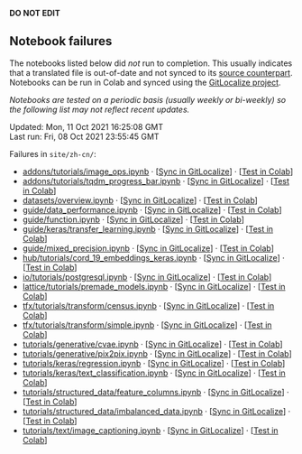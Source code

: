 __DO NOT EDIT__

## Notebook failures

The notebooks listed below did *not* run to completion. This usually indicates
that a translated file is out-of-date and not synced to its
[source counterpart](../en-snapshot/). Notebooks can be run in Colab and synced
using the [GitLocalize project](https://gitlocalize.com/tensorflow/docs-l10n).

*Notebooks are tested on a periodic basis (usually weekly or bi-weekly) so the
following list may not reflect recent updates.*

Updated: Mon, 11 Oct 2021 16:25:08 GMT<br/>
Last run: Fri, 08 Oct 2021 23:55:45 GMT

Failures in <code>site/zh-cn/</code>:

* [addons/tutorials/image_ops.ipynb](https://github.com/tensorflow/docs-l10n/blob/master/site/zh-cn/addons/tutorials/image_ops.ipynb) · [[Sync in GitLocalize](https://gitlocalize.com/repo/4592/zh-cn/site/en-snapshot/addons/tutorials/image_ops.ipynb)] · [[Test in Colab](https://colab.research.google.com/github/tensorflow/docs-l10n/blob/master/site/zh-cn/addons/tutorials/image_ops.ipynb)]
* [addons/tutorials/tqdm_progress_bar.ipynb](https://github.com/tensorflow/docs-l10n/blob/master/site/zh-cn/addons/tutorials/tqdm_progress_bar.ipynb) · [[Sync in GitLocalize](https://gitlocalize.com/repo/4592/zh-cn/site/en-snapshot/addons/tutorials/tqdm_progress_bar.ipynb)] · [[Test in Colab](https://colab.research.google.com/github/tensorflow/docs-l10n/blob/master/site/zh-cn/addons/tutorials/tqdm_progress_bar.ipynb)]
* [datasets/overview.ipynb](https://github.com/tensorflow/docs-l10n/blob/master/site/zh-cn/datasets/overview.ipynb) · [[Sync in GitLocalize](https://gitlocalize.com/repo/4592/zh-cn/site/en-snapshot/datasets/overview.ipynb)] · [[Test in Colab](https://colab.research.google.com/github/tensorflow/docs-l10n/blob/master/site/zh-cn/datasets/overview.ipynb)]
* [guide/data_performance.ipynb](https://github.com/tensorflow/docs-l10n/blob/master/site/zh-cn/guide/data_performance.ipynb) · [[Sync in GitLocalize](https://gitlocalize.com/repo/4592/zh-cn/site/en-snapshot/guide/data_performance.ipynb)] · [[Test in Colab](https://colab.research.google.com/github/tensorflow/docs-l10n/blob/master/site/zh-cn/guide/data_performance.ipynb)]
* [guide/function.ipynb](https://github.com/tensorflow/docs-l10n/blob/master/site/zh-cn/guide/function.ipynb) · [[Sync in GitLocalize](https://gitlocalize.com/repo/4592/zh-cn/site/en-snapshot/guide/function.ipynb)] · [[Test in Colab](https://colab.research.google.com/github/tensorflow/docs-l10n/blob/master/site/zh-cn/guide/function.ipynb)]
* [guide/keras/transfer_learning.ipynb](https://github.com/tensorflow/docs-l10n/blob/master/site/zh-cn/guide/keras/transfer_learning.ipynb) · [[Sync in GitLocalize](https://gitlocalize.com/repo/4592/zh-cn/site/en-snapshot/guide/keras/transfer_learning.ipynb)] · [[Test in Colab](https://colab.research.google.com/github/tensorflow/docs-l10n/blob/master/site/zh-cn/guide/keras/transfer_learning.ipynb)]
* [guide/mixed_precision.ipynb](https://github.com/tensorflow/docs-l10n/blob/master/site/zh-cn/guide/mixed_precision.ipynb) · [[Sync in GitLocalize](https://gitlocalize.com/repo/4592/zh-cn/site/en-snapshot/guide/mixed_precision.ipynb)] · [[Test in Colab](https://colab.research.google.com/github/tensorflow/docs-l10n/blob/master/site/zh-cn/guide/mixed_precision.ipynb)]
* [hub/tutorials/cord_19_embeddings_keras.ipynb](https://github.com/tensorflow/docs-l10n/blob/master/site/zh-cn/hub/tutorials/cord_19_embeddings_keras.ipynb) · [[Sync in GitLocalize](https://gitlocalize.com/repo/4592/zh-cn/site/en-snapshot/hub/tutorials/cord_19_embeddings_keras.ipynb)] · [[Test in Colab](https://colab.research.google.com/github/tensorflow/docs-l10n/blob/master/site/zh-cn/hub/tutorials/cord_19_embeddings_keras.ipynb)]
* [io/tutorials/postgresql.ipynb](https://github.com/tensorflow/docs-l10n/blob/master/site/zh-cn/io/tutorials/postgresql.ipynb) · [[Sync in GitLocalize](https://gitlocalize.com/repo/4592/zh-cn/site/en-snapshot/io/tutorials/postgresql.ipynb)] · [[Test in Colab](https://colab.research.google.com/github/tensorflow/docs-l10n/blob/master/site/zh-cn/io/tutorials/postgresql.ipynb)]
* [lattice/tutorials/premade_models.ipynb](https://github.com/tensorflow/docs-l10n/blob/master/site/zh-cn/lattice/tutorials/premade_models.ipynb) · [[Sync in GitLocalize](https://gitlocalize.com/repo/4592/zh-cn/site/en-snapshot/lattice/tutorials/premade_models.ipynb)] · [[Test in Colab](https://colab.research.google.com/github/tensorflow/docs-l10n/blob/master/site/zh-cn/lattice/tutorials/premade_models.ipynb)]
* [tfx/tutorials/transform/census.ipynb](https://github.com/tensorflow/docs-l10n/blob/master/site/zh-cn/tfx/tutorials/transform/census.ipynb) · [[Sync in GitLocalize](https://gitlocalize.com/repo/4592/zh-cn/site/en-snapshot/tfx/tutorials/transform/census.ipynb)] · [[Test in Colab](https://colab.research.google.com/github/tensorflow/docs-l10n/blob/master/site/zh-cn/tfx/tutorials/transform/census.ipynb)]
* [tfx/tutorials/transform/simple.ipynb](https://github.com/tensorflow/docs-l10n/blob/master/site/zh-cn/tfx/tutorials/transform/simple.ipynb) · [[Sync in GitLocalize](https://gitlocalize.com/repo/4592/zh-cn/site/en-snapshot/tfx/tutorials/transform/simple.ipynb)] · [[Test in Colab](https://colab.research.google.com/github/tensorflow/docs-l10n/blob/master/site/zh-cn/tfx/tutorials/transform/simple.ipynb)]
* [tutorials/generative/cvae.ipynb](https://github.com/tensorflow/docs-l10n/blob/master/site/zh-cn/tutorials/generative/cvae.ipynb) · [[Sync in GitLocalize](https://gitlocalize.com/repo/4592/zh-cn/site/en-snapshot/tutorials/generative/cvae.ipynb)] · [[Test in Colab](https://colab.research.google.com/github/tensorflow/docs-l10n/blob/master/site/zh-cn/tutorials/generative/cvae.ipynb)]
* [tutorials/generative/pix2pix.ipynb](https://github.com/tensorflow/docs-l10n/blob/master/site/zh-cn/tutorials/generative/pix2pix.ipynb) · [[Sync in GitLocalize](https://gitlocalize.com/repo/4592/zh-cn/site/en-snapshot/tutorials/generative/pix2pix.ipynb)] · [[Test in Colab](https://colab.research.google.com/github/tensorflow/docs-l10n/blob/master/site/zh-cn/tutorials/generative/pix2pix.ipynb)]
* [tutorials/keras/regression.ipynb](https://github.com/tensorflow/docs-l10n/blob/master/site/zh-cn/tutorials/keras/regression.ipynb) · [[Sync in GitLocalize](https://gitlocalize.com/repo/4592/zh-cn/site/en-snapshot/tutorials/keras/regression.ipynb)] · [[Test in Colab](https://colab.research.google.com/github/tensorflow/docs-l10n/blob/master/site/zh-cn/tutorials/keras/regression.ipynb)]
* [tutorials/keras/text_classification.ipynb](https://github.com/tensorflow/docs-l10n/blob/master/site/zh-cn/tutorials/keras/text_classification.ipynb) · [[Sync in GitLocalize](https://gitlocalize.com/repo/4592/zh-cn/site/en-snapshot/tutorials/keras/text_classification.ipynb)] · [[Test in Colab](https://colab.research.google.com/github/tensorflow/docs-l10n/blob/master/site/zh-cn/tutorials/keras/text_classification.ipynb)]
* [tutorials/structured_data/feature_columns.ipynb](https://github.com/tensorflow/docs-l10n/blob/master/site/zh-cn/tutorials/structured_data/feature_columns.ipynb) · [[Sync in GitLocalize](https://gitlocalize.com/repo/4592/zh-cn/site/en-snapshot/tutorials/structured_data/feature_columns.ipynb)] · [[Test in Colab](https://colab.research.google.com/github/tensorflow/docs-l10n/blob/master/site/zh-cn/tutorials/structured_data/feature_columns.ipynb)]
* [tutorials/structured_data/imbalanced_data.ipynb](https://github.com/tensorflow/docs-l10n/blob/master/site/zh-cn/tutorials/structured_data/imbalanced_data.ipynb) · [[Sync in GitLocalize](https://gitlocalize.com/repo/4592/zh-cn/site/en-snapshot/tutorials/structured_data/imbalanced_data.ipynb)] · [[Test in Colab](https://colab.research.google.com/github/tensorflow/docs-l10n/blob/master/site/zh-cn/tutorials/structured_data/imbalanced_data.ipynb)]
* [tutorials/text/image_captioning.ipynb](https://github.com/tensorflow/docs-l10n/blob/master/site/zh-cn/tutorials/text/image_captioning.ipynb) · [[Sync in GitLocalize](https://gitlocalize.com/repo/4592/zh-cn/site/en-snapshot/tutorials/text/image_captioning.ipynb)] · [[Test in Colab](https://colab.research.google.com/github/tensorflow/docs-l10n/blob/master/site/zh-cn/tutorials/text/image_captioning.ipynb)]


